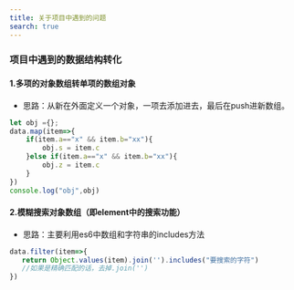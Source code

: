 ```yaml
---
title: 关于项目中遇到的问题
search: true
---
```


### 项目中遇到的数据结构转化
#### 1.多项的对象数组转单项的数组对象
- 思路：从新在外面定义一个对象，一项去添加进去，最后在push进新数组。
```js
let obj ={};
data.map(item=>{
    if(item.a=="x" && item.b="xx"){
        obj.s = item.c
    }else if(item.a=="x" && item.b="xx"){
        obj.z = item.c
    }
})
console.log("obj",obj)
```

#### 2.模糊搜索对象数组（即element中的搜索功能）
- 思路：主要利用es6中数组和字符串的includes方法
```js
data.filter(item=>{
   return Object.values(item).join('').includes("要搜索的字符")
   //如果是精确匹配的话，去掉.join('')
})
```
